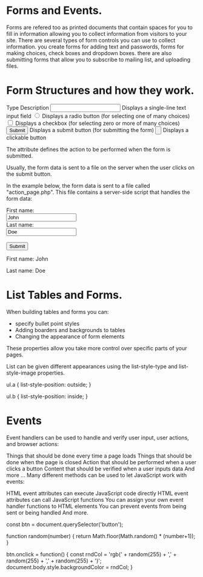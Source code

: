 # Forms and Events.

Forms are refered too as printed documents that contain spaces for you to fill in information allowing you to collect information from visitors to your site. There are several types of form controls you can use to collect information. you create forms for adding text and passwords, forms for making choices, check boxes and dropdown boxes.  there are also submitting forms that allow you to subscribe to mailing list, and uploading files.

# Form Structures and how they work.

Type	Description
<input type="text">	Displays a single-line text input field
<input type="radio">	Displays a radio button (for selecting one of many choices)
<input type="checkbox">	Displays a checkbox (for selecting zero or more of many choices)
<input type="submit">	Displays a submit button (for submitting the form)
<input type="button">	Displays a clickable button

The <action> attribute defines the action to be performed when the form is submitted.

Usually, the form data is sent to a file on the server when the user clicks on the submit button.

In the example below, the form data is sent to a file called "action_page.php". This file contains a server-side script that handles the form data:

<form action="/action_page.php">
  <label for="fname">First name:</label><br>
  <input type="text" id="fname" name="fname" value="John"><br>
  <label for="lname">Last name:</label><br>
  <input type="text" id="lname" name="lname" value="Doe"><br><br>
  <input type="submit" value="Submit">
</form>

First name:
John

Last name:
Doe



# List Tables and Forms.

When building tables and forms you  can:
- specify bullet point styles 
- Adding boarders and backgrounds to tables
- Changing the appearance of form elements

These properties allow you take more control over specific parts of your pages.

List can be given different appearances using the list-style-type and list-style-image properties.

ul.a {
  list-style-position: outside;
}

ul.b {
  list-style-position: inside;
}

# Events

Event handlers can be used to handle and verify user input, user actions, and browser actions:

Things that should be done every time a page loads
Things that should be done when the page is closed
Action that should be performed when a user clicks a button
Content that should be verified when a user inputs data
And more ...
Many different methods can be used to let JavaScript work with events:

HTML event attributes can execute JavaScript code directly
HTML event attributes can call JavaScript functions
You can assign your own event handler functions to HTML elements
You can prevent events from being sent or being handled
And more.

const btn = document.querySelector('button');

function random(number) {
  return Math.floor(Math.random() * (number+1));
}

btn.onclick = function() {
  const rndCol = 'rgb(' + random(255) + ',' + random(255) + ',' + random(255) + ')';
  document.body.style.backgroundColor = rndCol;
}


